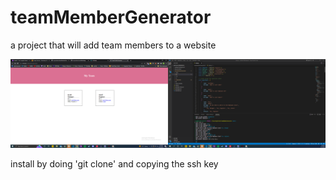 # teamMemberGenerator

a project that will add team members to a website

![Screenshot of project](/src/teamMemSS.png?raw=true "teamMemberGenerator")

install by doing 'git clone' and copying the ssh key
